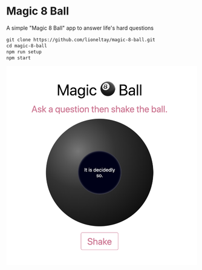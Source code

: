 # Magic 8 Ball

A simple "Magic 8 Ball" app to answer life's hard questions

```
git clone https://github.com/lioneltay/magic-8-ball.git
cd magic-8-ball
npm run setup
npm start
```

![](./screenshot.png)
